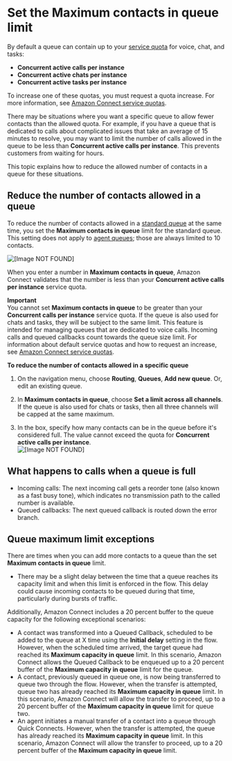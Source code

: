 # Set the Maximum contacts in queue limit<a name="set-maximum-queue-limit"></a>

By default a queue can contain up to your [service quota](amazon-connect-service-limits.md) for voice, chat, and tasks: 
+ **Concurrent active calls per instance**
+ **Concurrent active chats per instance**
+ **Concurrent active tasks per instance**

To increase one of these quotas, you must request a quota increase\. For more information, see [Amazon Connect service quotas](amazon-connect-service-limits.md)\.

There may be situations where you want a specific queue to allow fewer contacts than the allowed quota\. For example, if you have a queue that is dedicated to calls about complicated issues that take an average of 15 minutes to resolve, you may want to limit the number of calls allowed in the queue to be less than **Concurrent active calls per instance**\. This prevents customers from waiting for hours\. 

This topic explains how to reduce the allowed number of contacts in a queue for these situations\.

## Reduce the number of contacts allowed in a queue<a name="cap-queue"></a>

To reduce the number of contacts allowed in a [standard queue](concepts-queues-standard-and-agent.md) at the same time, you set the **Maximum contacts in queue** limit for the standard queue\. This setting does not apply to [agent queues](concepts-queues-standard-and-agent.md); those are always limited to 10 contacts\. 

![\[Image NOT FOUND\]](http://docs.aws.amazon.com/connect/latest/adminguide/images/maximum-contacts-in-queue2.png)

When you enter a number in **Maximum contacts in queue**, Amazon Connect validates that the number is less than your **Concurrent active calls per instance** service quota\. 

**Important**  
You cannot set **Maximum contacts in queue** to be greater than your **Concurrent calls per instance** service quota\.
If the queue is also used for chats and tasks, they will be subject to the same limit\.
This feature is intended for managing queues that are dedicated to voice calls\.
Incoming calls and queued callbacks count towards the queue size limit\.
For information about default service quotas and how to request an increase, see [Amazon Connect service quotas](amazon-connect-service-limits.md)\.

**To reduce the number of contacts allowed in a specific queue**

1. On the navigation menu, choose **Routing**, **Queues**, **Add new queue**\. Or, edit an existing queue\.

1. In **Maximum contacts in queue**, choose **Set a limit across all channels**\. If the queue is also used for chats or tasks, then all three channels will be capped at the same maximum\. 

1. In the box, specify how many contacts can be in the queue before it's considered full\. The value cannot exceed the quota for **Concurrent active calls per instance**\.  
![\[Image NOT FOUND\]](http://docs.aws.amazon.com/connect/latest/adminguide/images/maximum-contacts-in-queue2.png)

## What happens to calls when a queue is full<a name="when-queue-full"></a>
+ Incoming calls: The next incoming call gets a reorder tone \(also known as a fast busy tone\), which indicates no transmission path to the called number is available\.
+ Queued callbacks: The next queued callback is routed down the error branch\.

## Queue maximum limit exceptions<a name="max-queue-additional-details"></a>

There are times when you can add more contacts to a queue than the set **Maximum contacts in queue** limit\.
+ There may be a slight delay between the time that a queue reaches its capacity limit and when this limit is enforced in the flow\. This delay could cause incoming contacts to be queued during that time, particularly during bursts of traffic\.

Additionally, Amazon Connect includes a 20 percent buffer to the queue capacity for the following exceptional scenarios:
+ A contact was transformed into a Queued Callback, scheduled to be added to the queue at X time using the **Initial delay** setting in the flow\. However, when the scheduled time arrived, the target queue had reached its **Maximum capacity in queue** limit\. In this scenario, Amazon Connect allows the Queued Callback to be enqueued up to a 20 percent buffer of the **Maximum capacity in queue** limit for the queue\.
+ A contact, previously queued in queue one, is now being transferred to queue two through the flow\. However, when the transfer is attempted, queue two has already reached its **Maximum capacity in queue** limit\. In this scenario, Amazon Connect will allow the transfer to proceed, up to a 20 percent buffer of the **Maximum capacity in queue** limit for queue two\.
+ An agent initiates a manual transfer of a contact into a queue through Quick Connects\. However, when the transfer is attempted, the queue has already reached its **Maximum capacity in queue** limit\. In this scenario, Amazon Connect will allow the transfer to proceed, up to a 20 percent buffer of the **Maximum capacity in queue** limit\.
